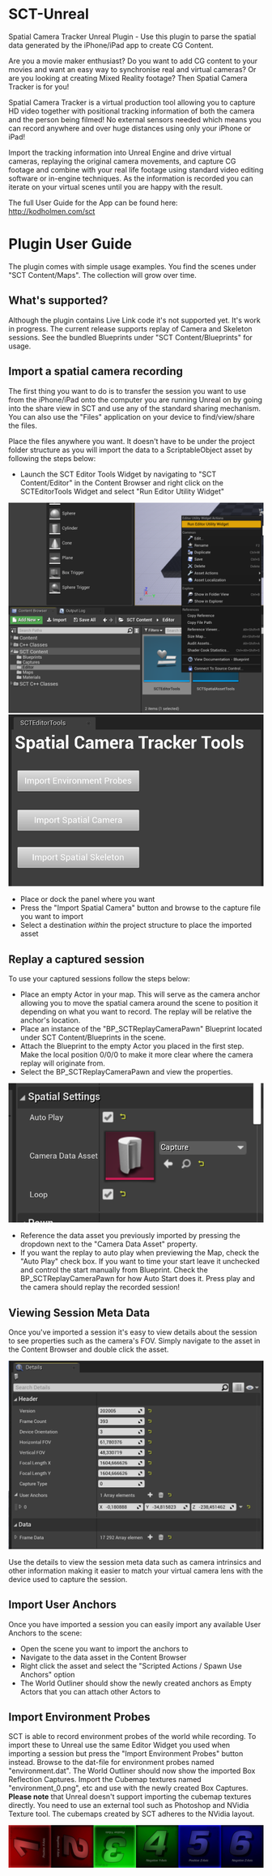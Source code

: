 # SCT-Unreal
Spatial Camera Tracker Unreal Plugin - Use this plugin to parse the spatial data generated by the iPhone/iPad app to create CG Content.

Are you a movie maker enthusiast? Do you want to add CG content to your movies and want an easy way to synchronise real and virtual cameras? Or are you looking at creating Mixed Reality footage? Then Spatial Camera Tracker is for you!

Spatial Camera Tracker is a virtual production tool allowing you to capture HD video together with positional tracking information of both the camera and the person being filmed! No external sensors needed which means you can record anywhere and over huge distances using only your iPhone or iPad!

Import the tracking information into Unreal Engine and drive virtual cameras, replaying the original camera movements, and capture CG footage and combine with your real life footage using standard video editing software or in-engine techniques. As the information is recorded you can iterate on your virtual scenes until you are happy with the result.

The full User Guide for the App can be found here: http://kodholmen.com/sct

# Plugin User Guide
The plugin comes with simple usage examples. You find the scenes under "SCT Content/Maps". The collection will grow over time.

## What's supported?
Although the plugin contains Live Link code it's not supported yet. It's work in progress.
The current release supports replay of Camera and Skeleton sessions. See the bundled Blueprints under "SCT Content/Blueprints" for usage.

## Import a spatial camera recording
The first thing you want to do is to transfer the session you want to use from the iPhone/iPad onto the computer you are running Unreal on by going into the share view in SCT and use any of the standard sharing mechanism.
You can also use the "Files" application on your device to find/view/share the files.

Place the files anywhere you want. It doesn't have to be under the project folder structure as you will import the data to a ScriptableObject asset by following the steps below:
* Launch the SCT Editor Tools Widget by navigating to "SCT Content/Editor" in the Content Browser and right click on the SCTEditorTools Widget and select "Run Editor Utility Widget"

![Alt text](Documentation/SCTEditorUtilityWidget_launch.png?raw=true "Editor Widget")
![Alt text](Documentation/SCTEditorUtilityWidget_ui.png?raw=true "Editor Widget")

* Place or dock the panel where you want
* Press the "Import Spatial Camera" button and browse to the capture file you want to import
* Select a destination _within_ the project structure to place the imported asset

## Replay a captured session
To use your captured sessions follow the steps below:
* Place an empty Actor in your map. This will serve as the camera anchor allowing you to move the spatial camera around the scene to position it depending on what you want to record. The replay will be relative the anchor's location.
* Place an instance of the "BP_SCTReplayCameraPawn" Blueprint located under SCT Content/Blueprints in the scene.
* Attach the Blueprint to the empty Actor you placed in the first step. Make the local position 0/0/0 to make it more clear where the camera replay will originate from.
* Select the BP_SCTReplayCameraPawn and view the properties.

![Alt text](Documentation/SpatialCameraPlayer_Properties.png?raw=true "Properties")

* Reference the data asset you previously imported by pressing the dropdown next to the "Camera Data Asset" property.
* If you want the replay to auto play when previewing the Map, check the "Auto Play" check box. If you want to time your start leave it unchecked and control the start manually from Blueprint. Check the BP_SCTReplayCameraPawn for how Auto Start does it.
Press play and the camera should replay the recorded session!

## Viewing Session Meta Data
Once you've imported a session it's easy to view details about the session to see properties such as the camera's FOV. Simply navigate to the asset in the Content Browser and double click the asset.

![Alt text](Documentation/SCT_ReplayCamera_Asset.png?raw=true "Session Asset")

Use the details to view the session meta data such as camera intrinsics and other information making it easier to match your virtual camera lens with the device used to capture the session.

## Import User Anchors
Once you have imported a session you can easily import any available User Anchors to the scene:
* Open the scene you want to import the anchors to
* Navigate to the data asset in the Content Browser
* Right click the asset and select the "Scripted Actions / Spawn Use Anchors" option
* The World Outliner should show the newly created anchors as Empty Actors that you can attach other Actors to

## Import Environment Probes
SCT is able to record environment probes of the world while recording. To import these to Unreal use the same Editor Widget you used when importing a session but press the "Import Environment Probes" button instead. Browse to the dat-file for environment probes named "environment.dat". The World Outliner should now show the imported Box Reflection Captures.
Import the Cubemap textures named "environment_0.png", etc and use with the newly created Box Captures. 
**Please note** that Unreal doesn't support importing the cubemap textures directly. You need to use an external tool such as Photoshop and NVidia Texture tool. The cubemaps created by SCT adheres to the NVidia layout.

![Alt text](Documentation/CubeMapNvidiaLayout.jpg?raw=true "Cubemap Layout")